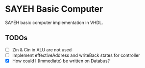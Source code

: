 # SAYEH Basic Computer

SAYEH basic computer implementation in VHDL.



TODOs
-----

- [ ] Zin & Cin in ALU are not used
- [ ] Implement effectiveAddress and writeBack states for controller
- [x] How could I (Immediate) be written on Databus?